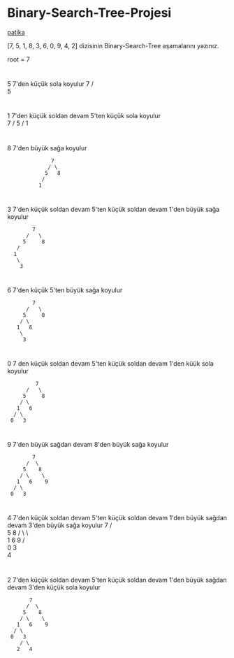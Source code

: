 # Binary-Search-Tree-Projesi

[patika](https://app.patika.dev/courses/veri-yapilari-ve-algoritmalar/binary-search-tree-proje)

[7, 5, 1, 8, 3, 6, 0, 9, 4, 2] dizisinin Binary-Search-Tree aşamalarını yazınız.

root = 7
# 
5 7'den küçük sola koyulur
                  7
                 /  
                5 
#                
1 7'den küçük soldan devam 5'ten küçük sola koyulur           
                  7
                 / 
                5
               /
              1
              
 #             
 8 7'den büyük sağa koyulur
 
                  7
                 / \
                5   8
               /
              1
 
 
 #
 3 7'den küçük soldan devam 5'ten küçük soldan devam 1'den büyük sağa koyulur
 
 
            7
          /   \
         5     8
       /       
      1        
       \
        3
 #
 6 7'den küçük 5'ten büyük sağa koyulur
 
            7
          /   \
         5     8
        / \      
       1   6     
        \
         3
 
 
 #
 0 7 den küçük soldan devam  5'ten küçük soldan devam 1'den küük sola koyulur
 
 
             7
          /   \
         5     8
        / \      
       1   6     
      / \
     0   3
     
#
9 7'den büyük sağdan devam 8'den büyük sağa koyulur
 
            7
          /  \
         5    8
        / \    \  
       1   6    9 
      / \
     0   3
     
# 
4 7'den küçük soldan devam 5'ten küçük soldan devam 1'den büyük sağdan devam 3'den büyük sağa koyulur
            7
          /  \
         5    8
        / \    \  
       1   6    9 
      / \
     0   3
          \
           4
           
#           
2 7'den küçük soldan devam 5'ten küçük soldan devam 1'den büyük sağdan devam 3'den küçük sola koyulur

           7
          /  \
         5    8
        / \    \  
       1   6    9 
      / \
     0   3
        / \
       2   4




